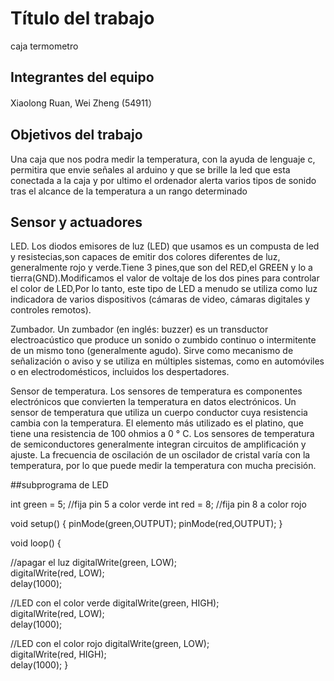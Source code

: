 # Título del trabajo

caja termometro

## Integrantes del equipo
Xiaolong Ruan, Wei Zheng (54911）

## Objetivos del trabajo

Una caja que nos podra medir la temperatura, con la ayuda de lenguaje c, permitira que envie señales al arduino y que se brille la led que esta conectada a la caja y por ultimo el ordenador alerta varios tipos de sonido tras el alcance de la temperatura a un rango determinado

## Sensor y actuadores

LED.
Los diodos emisores de luz (LED) que usamos es un compusta de led y resistecias,son capaces de emitir dos colores diferentes de luz, generalmente rojo y verde.Tiene 3 pines,que son del RED,el GREEN y lo a tierra(GND).Modificamos el valor de voltaje de los dos pines para controlar el color de LED,Por lo tanto, este tipo de LED a menudo se utiliza como luz indicadora de varios dispositivos (cámaras de video, cámaras digitales y controles remotos).

Zumbador.
Un zumbador (en inglés: buzzer) es un transductor electroacústico que produce un sonido o zumbido continuo o intermitente de un mismo tono (generalmente agudo). Sirve como mecanismo de señalización o aviso y se utiliza en múltiples sistemas, como en automóviles o en electrodomésticos, incluidos los despertadores.

Sensor de temperatura.
Los sensores de temperatura es componentes electrónicos que convierten la temperatura en datos electrónicos. Un sensor de temperatura que utiliza un cuerpo conductor cuya resistencia cambia con la temperatura. El elemento más utilizado es el platino, que tiene una resistencia de 100 ohmios a 0 ° C. Los sensores de temperatura de semiconductores generalmente integran circuitos de amplificación y ajuste. La frecuencia de oscilación de un oscilador de cristal varía con la temperatura, por lo que puede medir la temperatura con mucha precisión.

##subprograma de LED

int green = 5; //fija pin 5 a color verde
int red = 8; //fija pin 8 a color rojo

void setup() {
  pinMode(green,OUTPUT);
  pinMode(red,OUTPUT);
}

void loop() {

  //apagar el luz
  digitalWrite(green, LOW);  
  digitalWrite(red, LOW);  
  delay(1000); 

   //LED con el color verde
  digitalWrite(green, HIGH);  
  digitalWrite(red, LOW);  
  delay(1000); 

  //LED con el color rojo
  digitalWrite(green, LOW);  
  digitalWrite(red, HIGH);  
  delay(1000); 
}

